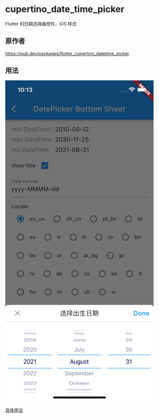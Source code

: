 # cupertino_date_time_picker
Flutter 的日期选择器控件，iOS 样式

## 原作者
https://pub.dev/packages/flutter_cupertino_datetime_picker

## 用法

![案例1](assets/案例1.png)

[具体用法](https://github.com/ykrank/flutter_cupertino_datetime_picker/blob/master/README_zh-cn.md)
